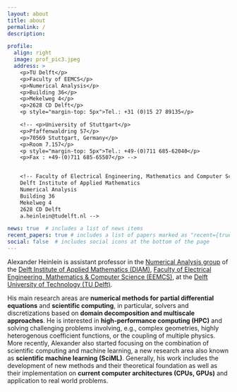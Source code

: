 ```yaml
---
layout: about
title: about
permalink: /
description:

profile:
  align: right
  image: prof_pic3.jpeg
  address: >
    <p>TU Delft</p>
    <p>Faculty of EEMCS</p>
    <p>Numerical Analysis</p>
    <p>Building 36</p>
    <p>Mekelweg 4</p>
    <p>2628 CD Delft</p>
    <p style="margin-top: 5px">Tel.: +31 (0)15 27 89135</p>

    <!-- <p>University of Stuttgart</p>
    <p>Pfaffenwaldring 57</p>
    <p>70569 Stuttgart, Germany</p>
    <p>Room 7.157</p>
    <p style="margin-top: 5px">Tel.: +49-(0)711 685-62040</p>
    <p>Fax : +49-(0)711 685-65507</p> -->


    <!-- Faculty of Electrical Engineering, Mathematics and Computer Science (EEMCS)
    Delft Institute of Applied Mathematics
    Numerical Analysis
    Building 36
    Mekelweg 4
    2628 CD Delft
    a.heinlein@tudelft.nl -->

news: true  # includes a list of news items
recent_papers: true # includes a list of papers marked as "recent={true}"
social: false  # includes social icons at the bottom of the page
---
```


Alexander Heinlein is assistant professor in the <a href="https://www.tudelft.nl/ewi/over-de-faculteit/afdelingen/applied-mathematics/numerical-analysis" target="_blank">Numerical Analysis group</a> of the <a href="https://www.tudelft.nl/ewi/over-de-faculteit/afdelingen/applied-mathematics" target="_blank">Delft Institute of Applied Mathematics (DIAM)</a>, <a href="https://www.tudelft.nl/en/eemcs" target="_blank">Faculty of Electrical Engineering, Mathematics & Computer Science (EEMCS)</a>, at the <a href="https://www.tudelft.nl/en/" target="_blank">Delft University of Technology (TU Delft)</a>.
<!-- Alexander Heinlein is substitute professor at the <a href="https://www.ians.uni-stuttgart.de/nmh/" target="_blank">Chair of Numerical Mathematics for High Performance Computing (NMH)</a> of the <a href="https://www.ians.uni-stuttgart.de" target="_blank">Institute of Applied Analysis and Numerical Simulation (IANS)</a> at the <a href="https://www.uni-stuttgart.de" target="_blank">University of Stuttgart</a>. -->

His main research areas are **numerical methods for partial differential equations** and **scientific computing**, in particular, solvers and discretizations based on **domain decomposition and multiscale approaches**. He is interested in **high-performance computing (HPC)** and solving challenging problems involving, e.g., complex geometries, highly heterogenous coefficient functions, or the coupling of multiple physics. More recently, Alexander also started focusing on the combination of scientific computing and machine learning, a new research area also known as **scientific machine learning (SciML)**. Generally, his work includes the development of new methods and their theoretical foundation as well as their implementation on **current computer architectures (CPUs, GPUs)** and application to real world problems.
